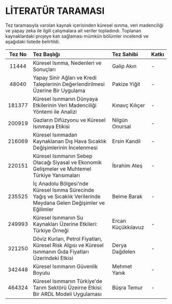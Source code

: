 # LİTERATÜR TARAMASI

Tez taramasıyla varolan kaynak içerisinden küresel ısınma, veri madenciliği ve yapay zeka ile ilgili çalışmalara ait veriler topladındı. Toplanan kaynaklardaki projeye katı sağlaması mümkün bölümler incelendi ve aşağıdaki listede belirtildi.

| Tez No | Tez Başlığı | Tez Sahibi | Katkı |
|:------:|:------------|:-----------|:------|
| 11444  | Küresel Isınma, Nedenleri ve Sonuçları | Galip Akın | - | 
| 48040  | Yapay Sinir Ağları ve Kredi Taleplerinin Değerlendirilmesi Üzerine Bir Uygulama | Pakize Yiğit | - |
| 181377 | Küresel Isınmanın Dünyaya Etkilerinin Veri Madenciliği Yöntemi ile Analizi | Kınavç Kılıçer | - |
| 200919 | Gazların Difüzyonu ve Küresel Isınmaya Etikisi | Nilgün Onursal | - |
| 216069 | Küresel Isınmadan Kaynaklanan Dış Hava Sıcaklık Değişimlerinin İncelenmesi | Ersin Kandil | - |
| 220151 | Küresel Isınmanın Sebep Olacağı Siyasal ve Ekonomik Gelişmeler ve Muhtemel Türkiye Yansımaları | İbrahim Ateş | - |
| 235525 | İç Anadolu Bölgesi'nde Küresel Isınma Sürecinde Yağış ve Sıcaklık Verilerinde Meydana Gelen Değişimler ve Eğilimler | Belme Barak | - |
| 249993 | Küresel Isınmanın Su Kaynakları Üzerine Etkileri: Türkiye Örneği | Ercan Küçükkılavuz | - |
| 321250 | Döviz Kurları, Petrol Fiyatları, Küresel Risk Algısı ve Küresel Isınmanın Gıda Fiyatları Üzerindeki Etkisi | Derya Dağdelen | - |
| 342448 | Küresel Isınmanın Güvenlik Boyutu | Mehmet Yanık | - |
| 464324 | Küresel Isınmanın Türkiye'de Tarım Sektörü Üzeirne Etkisi: Bir ARDL Modeli Uygulaması | Büşra Temur | - |